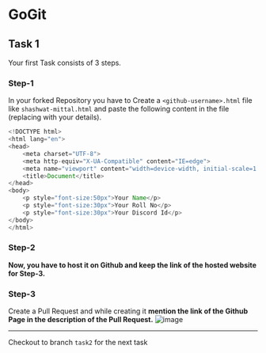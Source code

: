 # GoGit
## Task 1
Your first Task consists of 3 steps.
### Step-1
In your forked Repository you have to Create a ```<github-username>.html``` file like ```shashwat-mittal.html``` and paste the following content in the file (replacing with your details).
```Java
<!DOCTYPE html>
<html lang="en">
<head>
    <meta charset="UTF-8">
    <meta http-equiv="X-UA-Compatible" content="IE=edge">
    <meta name="viewport" content="width=device-width, initial-scale=1.0">
    <title>Document</title>
</head>
<body>
    <p style="font-size:50px">Your Name</p>
    <p style="font-size:30px">Your Roll No</p>
    <p style="font-size:30px">Your Discord Id</p>
</body>
</html>
  ```
 ### Step-2
<b>Now, you have to host it on Github and keep the link of the hosted website for Step-3.</b>

### Step-3
Create a Pull Request and while creating it <b>mention the link of the Github Page in the description of the Pull Request.</b>
![image](https://user-images.githubusercontent.com/74846797/149649303-5670735d-0802-4d76-954d-58dbcdf72483.png)


<hr>

Checkout to branch `task2` for the next task


